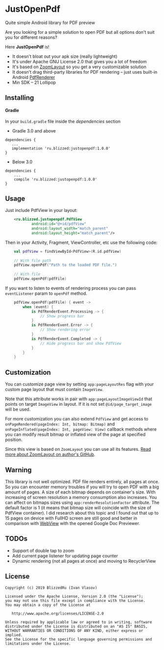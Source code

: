 # JustOpenPdf
Quite simple Android library for PDF preview

Are you looking for a simple solution to open PDF but all options don't suit you for different reasons?

Here **JustOpenPdf** is! 
* It doesn't bloat out your apk size (really lightweight)
* It's under Apache GNU License 2.0 that gives you a lot of freedom
* It's based on [ZoomLayout](https://github.com/natario1/ZoomLayout) so you get a very customizable solution
* It doesn't drag third-party libraries for PDF rendering – just uses built-in Android [PdfRenderer](https://developer.android.com/reference/android/graphics/pdf/PdfRenderer)
* Min SDK – 21 Lollipop

## Installing

#### Gradle

In your `build.gradle` file inside the *dependencies* section

* Gradle 3.0 and above
``` 
dependencies {
   ...
   implementation 'ru.blizzed:justopenpdf:1.0.0'
}
```
  
* Below 3.0
``` 
dependencies {
    ...
    compile 'ru.blizzed:justopenpdf:1.0.0'
}
```


## Usage

Just include PdfView in your layout:

```xml
    <ru.blizzed.justopenpdf.PdfView
            android:id="@+id/pdfView"
            android:layout_width="match_parent"
            android:layout_height="match_parent"/>
```

Then in your Activity, Fragment, ViewController, etc use the following code:

```kotlin
    val pdfView = findViewById<PdfView>(R.id.pdfView)
    
    // With file path
    pdfView.openPdf("Path to the loaded PDF file.")
    
    // With file
    pdfView.openPdf(pdfFile)
```


If you want to listen to events of rendering process you can pass `eventListener` param to `openPdf` method.

```kotlin
    pdfView.openPdf(pdfFile) { event ->
        when (event) {
            is PdfRenderEvent.Processing -> {
                // Show progress bar
            }
            is PdfRenderEvent.Error -> {
                // Show rendering error
            }
            is PdfRenderEvent.Completed -> {
                // Hide progress bar and show PdfView
            }
        }
    }
```

## Customization

You can customize page view by setting `app:pageLayoutRes` flag with your custom page layout that must contain `ImageView`.

Note that this attribute works in pair with `app:pageLayoutImageViewId` that points on target `ImageView` in layout.
If it is not set `@id/page_target_image` will be used.


For more customization you can also extend `PdfView` and get access to `onPageRendered(pageIndex: Int, bitmap: Bitmap)` 
and `onPageInflated(pageIndex: Int, pageView: View)` callback methods where you can modify result bitmap or inflated view of the page at specified position. 

Since this view is based on `ZoomLayout` you can use all its features. [Read more about ZoomLayout on author's GitHub](https://github.com/natario1/ZoomLayout).

## Warning

This library is not well optimized. PDF file renders entirely, all pages at once.
So you can encounter memory troubles if you will try to open PDF with a big amount of pages.
A size of each bitmap depends on container's size. With increasing of screen resolution a memory consumption also increases.
You can affect on bitmaps sizes using `app:renderResolutionFactor` attribute. The default factor is 1
(it means that bitmap size will coincide with the size of PdfView container).
I did research about this topic and I found out that up to 15 pages on device with FullHD screen are still good and
better in comparison with [WebView](https://developer.android.com/reference/android/webkit/WebView) with the opened Google Doc Previewer.

## TODOs

* Support of double tap to zoom
* Add current page listener for updating page counter
* Dynamic rendering (not all pages at once) and moving to RecyclerView

## License

```
Copyright (c) 2019 BlizzedRu (Ivan Vlasov)

Licensed under the Apache License, Version 2.0 (the "License");
you may not use this file except in compliance with the License.
You may obtain a copy of the License at

   http://www.apache.org/licenses/LICENSE-2.0

Unless required by applicable law or agreed to in writing, software
distributed under the License is distributed on an "AS IS" BASIS,
WITHOUT WARRANTIES OR CONDITIONS OF ANY KIND, either express or implied.
See the License for the specific language governing permissions and
limitations under the License.
```
